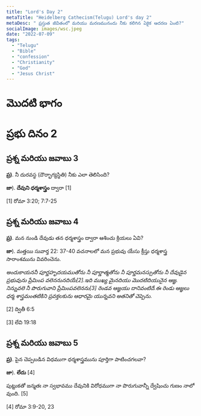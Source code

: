 ```yaml
---
title: "Lord's Day 2"
metaTitle: "Heidelberg Cathecism(Telugu) Lord's day 2"
metaDesc: " ప్రస్తుత జీవితంలో మరియు మరణమునందు నీకు కలిగిన ఏకైక ఆదరణ ఏంటి?"
socialImage: images/wsc.jpeg
date: "2022-07-09"
tags:
  - "Telugu"
  - "Bible"
  - "confession"
  - "Christianity"
  - "God"
  - "Jesus Christ"
---
```


# మొదటి భాగం 

# ప్రభు దినం 2

## ప్రశ్న మరియు జవాబు 3

**ప్ర)**. నీ దురవస్థ (దౌర్భాగ్యస్థితి) నీకు ఎలా తెలిసింది?

**జా**). **దేవుని ధర్మశాస్త్రం** ద్వారా [1]

[1] రోమా 3:20; 7:7-25

## ప్రశ్న మరియు జవాబు 4

**ప్ర)**. మన నుండి దేవుడు తన ధర్మశాస్త్రం ద్వారా ఆశించు క్రియలు ఏవి?

**జా**). మత్తయి సువార్త 22: 37-40 వచనాలలో మన ప్రభువు యేసు క్రీస్తు ధర్మశాస్త్ర సారాంశమును వివరించెను. 


*అందుకాయననీ పూర్ణహృదయముతోను నీ పూర్ణాత్మతోను నీ పూర్ణమనస్సుతోను నీ దేవుడైన ప్రభువును ప్రేమింప వలెననునదియే[2].ఇది ముఖ్య మైనదియు మొదటిదియునైన ఆజ్ఞ. నిన్నువలె నీ పొరుగువాని ప్రేమింపవలెనను[3] రెండవ ఆజ్ఞయు దానివంటిదే.ఈ రెండు ఆజ్ఞలు ధర్మ శాస్త్రమంతటికిని ప్రవక్తలకును ఆధారమై యున్నవని అతనితో చెప్పెను*.

[2] ద్వితీ 6:5

[3] లేవి 19:18

## ప్రశ్న మరియు జవాబు 5

**ప్ర)**. పైన చెప్పబడిన విధముగా ధర్మశాస్త్రమును పూర్తిగా పాటించగలవా?

**జా**). **లేదు** [4]

పుట్టుకతో జన్మతః నా స్వభావము దేవునికి విరోధముగా నా పొరుగువాన్నీ ద్వేషించు గుణం నాలో వుంది. [5]

[4] రోమా 3:9-20, 23
